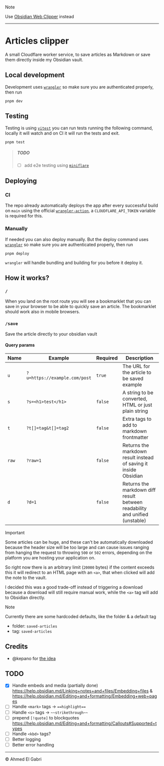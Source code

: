 > [!NOTE]
>
> Use [Obsidian Web Clipper](https://obsidian.md/clipper) instead


---



# Articles clipper

A small Cloudflare worker service, to save articles as Markdown or save them
directly inside my Obsidian vault.

## Local development

Development uses
[`wrangler`](https://developers.cloudflare.com/workers/wrangler/) so make sure
you are authenticated properly, then run

```shell
pnpm dev
```

## Testing

Testing is using [`vitest`](https://vitest.dev) you can run tests running the
following command, locally it will watch and on CI it will run the tests and
exit.

```shell
pnpm test
```

> ##### TODO
>
> - [ ] add e2e testing using
>       [`miniflare`](https://github.com/cloudflare/workers-sdk/tree/main/packages/miniflare)

## Deploying

### CI

The repo already automatically deploys the app after every successful build on
`main` using the official
[`wrangler-action`](https://github.com/cloudflare/wrangler-action), a
`CLOUDFLARE_API_TOKEN` variable is required for this.

### Manually

If needed you can also deploy manually. But the deploy command uses
[`wrangler`](https://developers.cloudflare.com/workers/wrangler/) so make sure
you are authenticated properly, then run

```shell
pnpm deploy
```

`wrangler` will handle bundling and building for you before it deploy it.

## How it works?

### `/`

When you land on the root route you will see a bookmarklet that you can save in
your browser to be able to quickly save an article. The bookmarklet should work
also in mobile browsers.

### `/save`

Save the article directly to your obsidian vault

#### Query params

| Name  | Example                       | Required | Description                                                                 |
| ----- | ----------------------------- | -------- | --------------------------------------------------------------------------- |
| `u`   | `?u=https://example.com/post` | `true`   | The URL for the article to be saved example                                 |
| `s`   | `?s=<h1>test</h1>`            | `false`  | A string to be converted, HTML or just plain string                         |
| `t`   | `?t[]=tag&t[]=tag2`           | `false`  | Extra tags to add to markdown frontmatter                                   |
| `raw` | `?raw=1`                      | `false`  | Returns the markdown result instead of saving it inside Obsidian            |
| `d`   | `?d=1`                        | `false`  | Returns the markdown diff result between readability and unified (unstable) |

> [!IMPORTANT]
>
> Some articles can be huge, and these can't be automatically downloaded because
> the header size will be too large and can cause issues ranging from hanging
> the request to throwing `500` or `502` errors, depending on the platform you
> are hosting your application on.
>
> So right now there is an arbitrary limit (`20000` bytes) if the content
> exceeds this it will redirect to an HTML page with an `<a>`, that when clicked
> will add the note to the vault.
>
> I decided this was a good trade-off instead of triggering a download because a
> download will still require manual work, while the `<a>` tag will add to
> Obsidian directly.

> [!NOTE]
>
> Currently there are some hardcoded defaults, like the folder & a default tag
>
> - folder: `saved-articles`
> - tag: `saved-articles`

## Credits

- @kepano for [the idea](https://stephango.com/obsidian-web-clipper)

## TODO

- [x] Handle embeds and media (partially done)
      https://help.obsidian.md/Linking+notes+and+files/Embedding+files &
      https://help.obsidian.md/Editing+and+formatting/Embedding+web+pages
- [ ] Handle `<mark>` tags -> `==highlight==`
- [ ] Handle `<s>` tags -> `~~strikethrough~~ `
- [ ] prepend `[!quote]` to blockquotes
      https://help.obsidian.md/Editing+and+formatting/Callouts#Supported+types
- [ ] Handle `<kbd>` tags?
- [ ] Better logging
- [ ] Better error handling

---

© Ahmed El Gabri
